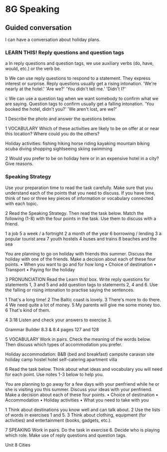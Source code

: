 # 8G Speaking

## Guided conversation

I can have a conversation about holiday plans.

### LEARN THIS! Reply questions and question tags

a In reply questions and question tags, we use auxiliary verbs (do, have, would, etc.) or the verb be.

b We can use reply questions to respond to a statement. They express interest or surprise. Reply questions usually get a rising intonation.
'We're nearly at the hotel.' 'Are we?'
'You didn't tell me.' 'Didn't I?'

c We can use a question tag when we want somebody to confirm what we are saying. Question tags to confirm usually get a falling intonation.
'You booked the hotel, didn't you?'
'We aren't lost, are we?'

1 Describe the photo and answer the questions below.

1 VOCABULARY Which of these activities are likely to be on offer at or near this location? Where could you do the others?

Holiday activities: fishing hiking horse riding kayaking mountain biking scuba diving shopping sightseeing skiing swimming

2 Would you prefer to be on holiday here or in an expensive hotel in a city? Give reasons.

### Speaking Strategy

Use your preparation time to read the task carefully. Make sure that you understand each of the points that you need to discuss. If you have time, think of two or three key pieces of information or vocabulary connected with each topic.

2 Read the Speaking Strategy. Then read the task below. Match the following (1-8) with the four points in the task. Use them to discuss with a friend.

1 a job                    5 a week / a fortnight
2 a month of the year   6 borrowing / lending
3 a popular tourist area 7 youth hostels
4 buses and trains      8 beaches and the sea

You are planning to go on holiday with friends this summer. Discuss the holiday with one of the friends. Make a decision about each of these four points.
• When you want to go and for how long
• Choice of destination
• Transport
• Paying for the holiday

3 PRONUNCIATION Read the Learn this! box. Write reply questions for statements 1, 3 and 5 and add question tags to statements 2, 4 and 6. Use the falling or rising intonation to practise saying the sentences.

1 That's a long time!
2 The Baltic coast is lovely.
3 There's more to do there.
4 We need quite a lot of money.
5 My parents will give me some money too.
6 That's kind of them.

4 3:18 Listen and check your answers to exercise 3.

Grammar Builder 8.3 & 8.4 pages 127 and 128

5 VOCABULARY Work in pairs. Check the meaning of the words below. Then discuss which types of accommodation you prefer.

Holiday accommodation: B&B (bed and breakfast) campsite caravan site holiday camp hostel hotel self-catering apartment villa

6 Read the task below. Think about what ideas and vocabulary you will need for each point. Use notes 1-3 below to help you.

You are planning to go away for a few days with your penfriend while he or she is visiting you this summer. Discuss your ideas with your penfriend. Make a decision about each of these four points.
• Choice of destination
• Accommodation
• Holiday activities
• What you need to take with you

1 Think about destinations you know well and can talk about.
2 Use the lists of words in exercises 1 and 5.
3 Think about clothing, equipment (for activities) and entertainment (books, gadgets, etc.).

7 SPEAKING Work in pairs. Do the task in exercise 6. Decide who is playing which role. Make use of reply questions and question tags.

Unit 8 Cities